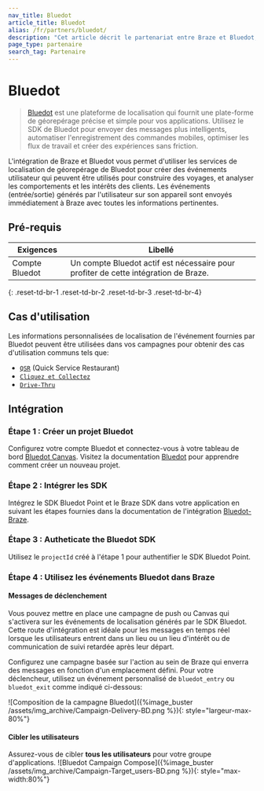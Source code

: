 ```yaml
---
nav_title: Bluedot
article_title: Bluedot
alias: /fr/partners/bluedot/
description: "Cet article décrit le partenariat entre Braze et Bluedot, une plateforme de localisation, fournissant une plate-forme de géorepérage précise et simple pour vos applications."
page_type: partenaire
search_tag: Partenaire
---
```


# Bluedot

> [Bluedot](https://bluedot.io/) est une plateforme de localisation qui fournit une plate-forme de géorepérage précise et simple pour vos applications. Utilisez le SDK de Bluedot pour envoyer des messages plus intelligents, automatiser l'enregistrement des commandes mobiles, optimiser les flux de travail et créer des expériences sans friction.

L'intégration de Braze et Bluedot vous permet d'utiliser les services de localisation de géorepérage de Bluedot pour créer des événements utilisateur qui peuvent être utilisés pour construire des voyages, et analyser les comportements et les intérêts des clients. Les événements (entrée/sortie) générés par l'utilisateur sur son appareil sont envoyés immédiatement à Braze avec toutes les informations pertinentes.

## Pré-requis

| Exigences      | Libellé                                                                             |
| -------------- | ----------------------------------------------------------------------------------- |
| Compte Bluedot | Un compte Bluedot actif est nécessaire pour profiter de cette intégration de Braze. |
{: .reset-td-br-1 .reset-td-br-2 .reset-td-br-3  .reset-td-br-4}

## Cas d'utilisation

Les informations personnalisées de localisation de l'événement fournies par Bluedot peuvent être utilisées dans vos campagnes pour obtenir des cas d'utilisation communs tels que:
- [`QSR`](https://bluedot.io/solutions/quick-service-restaurants/) (Quick Service Restaurant)
- [`Cliquez et Collectez`](https://bluedot.io/solutions/click-and-collect/)
- [`Drive-Thru`](https://bluedot.io/solutions/qsr-drive-thru/)

## Intégration

### Étape 1 : Créer un projet Bluedot
Configurez votre compte Bluedot et connectez-vous à votre tableau de bord [Bluedot Canvas](https://docs.bluedot.io/canvas/). Visitez la documentation [Bluedot]((https://docs.bluedot.io/canvas/creating-a-new-project/)) pour apprendre comment créer un nouveau projet.

### Étape 2 : Intégrer les SDK
Intégrez le SDK Bluedot Point et le Braze SDK dans votre application en suivant les étapes fournies dans la documentation de l'intégration [Bluedot-Braze](https://docs.bluedot.io/integrations/braze-integration/).

### Étape 3 : Autheticate the Bluedot SDK
Utilisez le `projectId` créé à l'étape 1 pour authentifier le SDK Bluedot Point.

### Étape 4 : Utilisez les événements Bluedot dans Braze

#### Messages de déclenchement

Vous pouvez mettre en place une campagne de push ou Canvas qui s'activera sur les événements de localisation générés par le SDK Bluedot. Cette route d'intégration est idéale pour les messages en temps réel lorsque les utilisateurs entrent dans un lieu ou un lieu d'intérêt ou de communication de suivi retardée après leur départ.

Configurez une campagne basée sur l'action au sein de Braze qui enverra des messages en fonction d'un emplacement défini. Pour votre déclencheur, utilisez un événement personnalisé de `bluedot_entry` ou `bluedot_exit` comme indiqué ci-dessous:

![Composition de la campagne Bluedot]({%image_buster /assets/img_archive/Campaign-Delivery-BD.png %}){: style="largeur-max-80%"}

#### Cibler les utilisateurs

Assurez-vous de cibler **tous les utilisateurs** pour votre groupe d'applications. ![Bluedot Campaign Compose]({%image_buster /assets/img_archive/Campaign-Target_users-BD.png %}){: style="max-width:80%"}